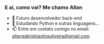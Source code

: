 ### E aí, como vai? Me chamo Allan


- 🔭 Futuro desenvolvedor back-end
- 🌱 Estudando Python e outras linguagens... 
- 📫 Entre em contato comigo no email: allangabrielsantosoliveira@gmail.com
